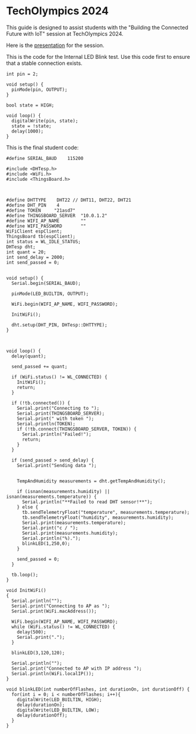 # TechOlympics 2024

This guide is designed to assist students with the "Building the Connected Future with IoT" session at TechOlympics 2024.

Here is the [presentation](https://docs.google.com/presentation/d/1B0s1GWxGJs90X0qqKkggmbycxGw6E46TyPBw5wbtO-Q/edit?usp=sharing) for the session.

This is the code for the Internal LED Blink test. Use this code first to ensure that a stable connection exists.
```
int pin = 2;

void setup() {
  pinMode(pin, OUTPUT);
}

bool state = HIGH;

void loop() {
  digitalWrite(pin, state);
  state = !state;
  delay(1000);
}
```

This is the final student code:

```
#define SERIAL_BAUD    115200

#include <DHTesp.h>
#include <WiFi.h>
#include <ThingsBoard.h>



#define DHTTYPE    DHT22 // DHT11, DHT22, DHT21
#define DHT_PIN    4
#define TOKEN     "21asd7"
#define THINGSBOARD_SERVER  "10.0.1.2" 
#define WIFI_AP_NAME        ""
#define WIFI_PASSWORD       ""
WiFiClient espClient;
ThingsBoard tb(espClient);
int status = WL_IDLE_STATUS;
DHTesp dht;
int quant = 20;
int send_delay = 2000;
int send_passed = 0;


void setup() {
  Serial.begin(SERIAL_BAUD);

  pinMode(LED_BUILTIN, OUTPUT);

  WiFi.begin(WIFI_AP_NAME, WIFI_PASSWORD);
  
  InitWiFi();

  dht.setup(DHT_PIN, DHTesp::DHTTYPE);
}



void loop() {
  delay(quant);

  send_passed += quant;

  if (WiFi.status() != WL_CONNECTED) {
    InitWiFi();
    return;
  }

  if (!tb.connected()) {
    Serial.print("Connecting to ");
    Serial.print(THINGSBOARD_SERVER);
    Serial.print(" with token ");
    Serial.println(TOKEN);
    if (!tb.connect(THINGSBOARD_SERVER, TOKEN)) {
      Serial.println("Failed!");
      return;
    }
  }

  if (send_passed > send_delay) {
    Serial.print("Sending data ");


    TempAndHumidity measurements = dht.getTempAndHumidity();    

    if (isnan(measurements.humidity) || isnan(measurements.temperature)) {
      Serial.println("**Failed to read DHT sensor!**");
    } else {
      tb.sendTelemetryFloat("temperature", measurements.temperature);
      tb.sendTelemetryFloat("humidity", measurements.humidity);
      Serial.print(measurements.temperature);
      Serial.print("c / ");
      Serial.print(measurements.humidity);
      Serial.println("%).");
      blinkLED(1,250,0);
    }

    send_passed = 0;
  }

  tb.loop();
}

void InitWiFi()
{
  Serial.println("");
  Serial.print("Connecting to AP as ");
  Serial.print(WiFi.macAddress());
  
  WiFi.begin(WIFI_AP_NAME, WIFI_PASSWORD);
  while (WiFi.status() != WL_CONNECTED) {
    delay(500);
    Serial.print(".");
  }
  
  blinkLED(3,120,120);

  Serial.println("");
  Serial.print("Connected to AP with IP address ");
  Serial.println(WiFi.localIP());
}

void blinkLED(int numberOfFlashes, int durationOn, int durationOff) {
  for(int i = 0; i < numberOfFlashes; i++){
    digitalWrite(LED_BUILTIN, HIGH);
    delay(durationOn);
    digitalWrite(LED_BUILTIN, LOW);
    delay(durationOff);
  }
}
```
